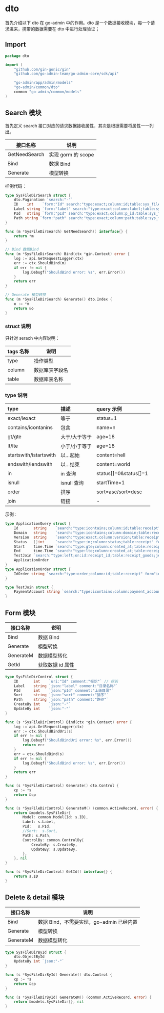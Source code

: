 # dto

首先介绍以下 dto 在 go-admin 中的作用。dto 是一个数据接收模块，每一个请求进来，携带的数据需要在 dto 中进行处理验证；

## Import

```go
package dto

import (
	"github.com/gin-gonic/gin"
	"github.com/go-admin-team/go-admin-core/sdk/api"

	"go-admin/app/admin/models"
	"go-admin/common/dto"
	common "go-admin/common/models"
)
```

## Search 模块

首先定义 search 接口对应的请求数据接收属性，其次是根据需要将属性一一列出。

| 接口名称      | 说明               |
| ------------- | ------------------ |
| GetNeedSearch | 实现 gorm 的 scope |
| Bind          | 数据 Bind          |
| Generate      | 模型转换           |

样例代码：

```go
type SysFileDirSearch struct {
	dto.Pagination `search:"-"`
	ID    int    `form:"Id" search:"type:exact;column:id;table:sys_file_dir" comment:"标识"`
	Label string `form:"label" search:"type:exact;column:label;table:sys_file_dir" comment:"目录名称"`
	PId   string `form:"pId" search:"type:exact;column:p_id;table:sys_file_dir" comment:"上级目录"`
	Path string `form:"path" search:"type:exact;column:path;table:sys_file_dir" comment:"路径"`
}

func (m *SysFileDirSearch) GetNeedSearch() interface{} {
	return *m
}

// Bind 数据Bind
func (m *SysFileDirSearch) Bind(ctx *gin.Context) error {
	log := api.GetRequestLogger(ctx)
	err := ctx.ShouldBind(m)
	if err != nil {
		log.Debugf("ShouldBind error: %s", err.Error())
	}
	return err
}

// Generate 模型转换
func (m *SysFileDirSearch) Generate() dto.Index {
	o := *m
	return &o
}
```

### struct 说明

只针对 serach 中内容说明：

| tags 名称 | 说明           |
| --------- | -------------- |
| type      | 操作类型       |
| column    | 数据库表字段名 |
| table     | 数据库表名称   |

### type 说明

| type                   | 描述          | query 示例            |
| :--------------------- | :------------ | :-------------------- |
| exact/iexact           | 等于          | status=1              |
| contains/icontanins    | 包含          | name=n                |
| gt/gte                 | 大于/大于等于 | age=18                |
| lt/lte                 | 小于/小于等于 | age=18                |
| startswith/istartswith | 以…起始       | content=hell          |
| endswith/iendswith     | 以…结束       | content=world         |
| in                     | in 查询       | status[]=0&status[]=1 |
| isnull                 | isnull 查询   | startTime=1           |
| order                  | 排序          | sort=asc/sort=desc    |
| join                   | 链接          | -                     |

示例：

```go
type ApplicationQuery struct {
	Id       string    `search:"type:icontains;column:id;table:receipt" form:"id"`
	Domain   string    `search:"type:icontains;column:domain;table:receipt" form:"domain"`
	Version  string    `search:"type:exact;column:version;table:receipt" form:"version"`
	Status   []int     `search:"type:in;column:status;table:receipt" form:"status"`
	Start    time.Time `search:"type:gte;column:created_at;table:receipt" form:"start"`
	End      time.Time `search:"type:lte;column:created_at;table:receipt" form:"end"`
	TestJoin `search:"type:left;on:id:receipt_id;table:receipt_goods;join:receipts"`
	ApplicationOrder
}
type ApplicationOrder struct {
	IdOrder string `search:"type:order;column:id;table:receipt" form"id_order"`
}

type TestJoin struct {
	PaymentAccount string `search:"type:icontains;column:payment_account;table:receipts" form:"payment_account"`
}
```

## Form 模块

| 接口名称  | 说明             |
| --------- | ---------------- |
| Bind      | 数据 Bind        |
| Generate  | 模型转换         |
| GenerateM | 数据模型转化     |
| GetId     | 获取数据 id 属性 |

```go
type SysFileDirControl struct {
	ID       int    `uri:"Id" comment:"标识"` // 标识
	Label    string `json:"label" comment:"目录名称"`
	PId      int    `json:"pId" comment:"上级目录"`
	Sort     string `json:"sort" comment:"排序"`
	Path     string `json:"path" comment:"路径"`
	CreateBy int    `json:"-"`
	UpdateBy int    `json:"-"`
}

func (s *SysFileDirControl) Bind(ctx *gin.Context) error {
	log := api.GetRequestLogger(ctx)
	err := ctx.ShouldBindUri(s)
	if err != nil {
		log.Debugf("ShouldBindUri error: %s", err.Error())
		return err
	}
	err = ctx.ShouldBind(s)
	if err != nil {
		log.Debugf("ShouldBind error: %s", err.Error())
	}
	return err
}

func (s *SysFileDirControl) Generate() dto.Control {
	cp := *s
	return &cp
}

func (s *SysFileDirControl) GenerateM() (common.ActiveRecord, error) {
	return &models.SysFileDir{
		Model: common.Model{Id: s.ID},
		Label: s.Label,
		PId:   s.PId,
		//Sort:  s.Sort,
		Path: s.Path,
		ControlBy: common.ControlBy{
			CreateBy: s.CreateBy,
			UpdateBy: s.UpdateBy,
		},
	}, nil
}

func (s *SysFileDirControl) GetId() interface{} {
	return s.ID
}
```

## Delete & detail 模块

| 接口名称  | 说明                                     |
| --------- | ---------------------------------------- |
| Bind      | 数据 Bind，不需要实现，go-admin 已经内置 |
| Generate  | 模型转换                                 |
| GenerateM | 数据模型转化                             |

```go
type SysFileDirById struct {
	dto.ObjectById
	UpdateBy int `json:"-"`
}

func (s *SysFileDirById) Generate() dto.Control {
	cp := *s
	return &cp
}

func (s *SysFileDirById) GenerateM() (common.ActiveRecord, error) {
	return &models.SysFileDir{}, nil
}
```
